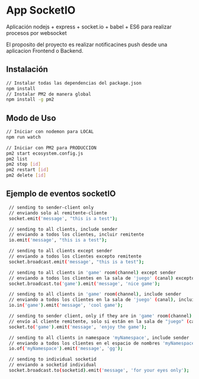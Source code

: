 # App SocketIO
Aplicación nodejs + express + socket.io + babel + ES6 para realizar procesos por websocket

El proposito del proyecto es realizar notificacines push desde una aplicacion Frontend o Backend.

## Instalación
``` bash
// Instalar todas las dependencias del package.json
npm install
// Instalar PM2 de manera global
npm install -g pm2
```  

## Modo de Uso
``` bash
// Iniciar con nodemon para LOCAL
npm run watch

// Iniciar con PM2 para PRODUCCION
pm2 start ecosystem.config.js
pm2 list
pm2 stop [id]
pm2 restart [id]
pm2 delete [id]
```

## Ejemplo de eventos socketIO
``` bash
 // sending to sender-client only
 // enviando solo al remitente-cliente
 socket.emit('message', "this is a test");

 // sending to all clients, include sender
 // enviando a todos los clientes, incluir remitente
 io.emit('message', "this is a test");

 // sending to all clients except sender
 // enviando a todos los clientes excepto remitente
 socket.broadcast.emit('message', "this is a test");

 // sending to all clients in 'game' room(channel) except sender
 // enviando a todos los clientes en la sala de 'juego' (canal) excepto el remitente
 socket.broadcast.to('game').emit('message', 'nice game');

 // sending to all clients in 'game' room(channel), include sender
 // enviando a todos los clientes en la sala de 'juego' (canal), incluido el remitente
 io.in('game').emit('message', 'cool game');

 // sending to sender client, only if they are in 'game' room(channel)
 // envío al cliente remitente, solo si están en la sala de "juego" (canal)
 socket.to('game').emit('message', 'enjoy the game');

 // sending to all clients in namespace 'myNamespace', include sender
 // enviando a todos los clientes en el espacio de nombres 'myNamespace', incluido el remitente
 io.of('myNamespace').emit('message', 'gg');

 // sending to individual socketid
 // enviando a socketid individual
 socket.broadcast.to(socketid).emit('message', 'for your eyes only');
```